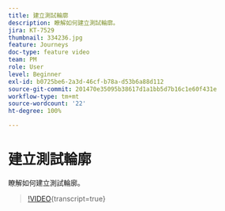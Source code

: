 ```yaml
---
title: 建立測試輪廓
description: 瞭解如何建立測試輪廓。
jira: KT-7529
thumbnail: 334236.jpg
feature: Journeys
doc-type: feature video
team: PM
role: User
level: Beginner
exl-id: b0725be6-2a3d-46cf-b78a-d53b6a88d112
source-git-commit: 201470e35095b38617d1a1bb5d7b16c1e60f431e
workflow-type: tm+mt
source-wordcount: '22'
ht-degree: 100%

---
```


# 建立測試輪廓

瞭解如何建立測試輪廓。

>[!VIDEO](https://video.tv.adobe.com/v/334236?quality=12&learn=on){transcript=true}
